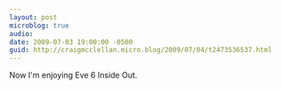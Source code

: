 ```yaml
---
layout: post
microblog: true
audio: 
date: 2009-07-03 19:00:00 -0500
guid: http://craigmcclellan.micro.blog/2009/07/04/t2473536537.html
---
```

Now I'm enjoying Eve 6 Inside Out.
